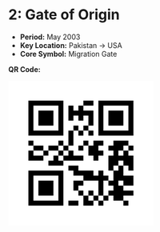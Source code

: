 # 2: Gate of Origin

- **Period:** May 2003
- **Key Location:** Pakistan → USA
- **Core Symbol:** Migration Gate

**QR Code:**

![QR_2: Gate of Origin](../QR/Chapter_2_QR.png)
